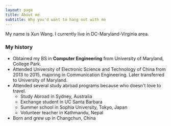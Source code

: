 ```yaml
---
layout: page
title: About me
subtitle: Why you'd want to hang out with me
---
```


My name is Xun Wang. I currently live in DC-Maryland-Virginia area.


### My history

- Obtained my BS in **Computer Engineering** from University of Maryland, College Park.
- Attended University of Electronic Science and Technology of China from 2013 to 2015, majoring in Communication Engineering. Later transferred to University of Maryland.
- Attended several study abroad programs because who doesn't love to travel.
  - Study Abroad in Sydney, Australia
  - Exchange student in UC Santa Barbara
  - Summer school in Sophia University, Tokyo, Japan
  - Volunteer teacher in Kathmandu, Nepal
- Born and grew up in Changchun, China
